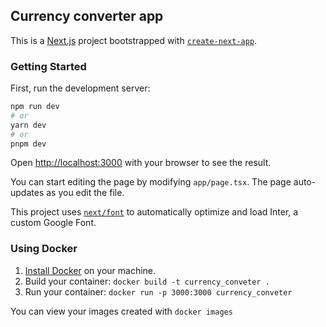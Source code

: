 ## Currency converter app
This is a [Next.js](https://nextjs.org/) project bootstrapped with [`create-next-app`](https://github.com/vercel/next.js/tree/canary/packages/create-next-app).

### Getting Started

First, run the development server:

```bash
npm run dev
# or
yarn dev
# or
pnpm dev
```

Open [http://localhost:3000](http://localhost:3000) with your browser to see the result.

You can start editing the page by modifying `app/page.tsx`. The page auto-updates as you edit the file.

This project uses [`next/font`](https://nextjs.org/docs/basic-features/font-optimization) to automatically optimize and load Inter, a custom Google Font.

### Using Docker

1. [Install Docker](https://docs.docker.com/get-docker/) on your machine.
1. Build your container: `docker build -t currency_conveter .`
1. Run your container: `docker run -p 3000:3000 currency_conveter`

You can view your images created with `docker images`
